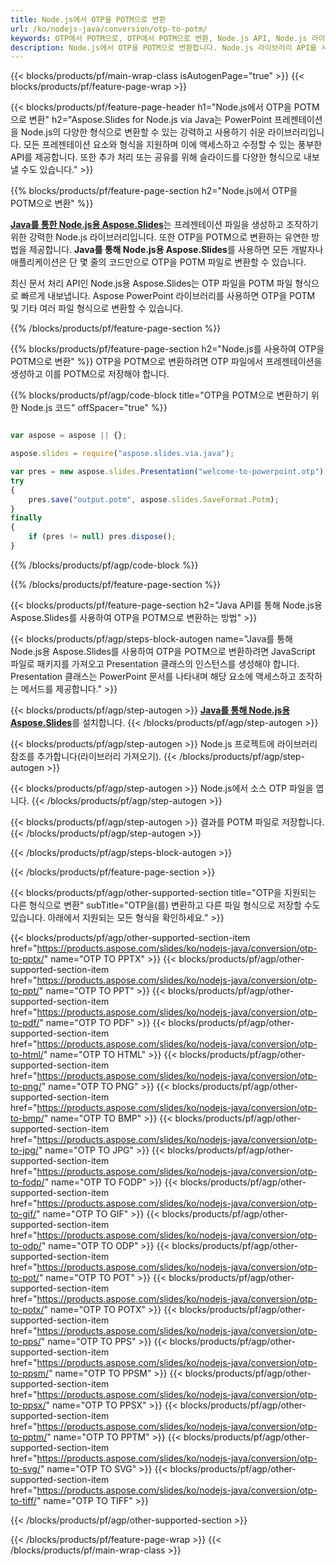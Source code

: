 ```yaml
---
title: Node.js에서 OTP을 POTM으로 변환
url: /ko/nodejs-java/conversion/otp-to-potm/
keywords: OTP에서 POTM으로, OTP에서 POTM으로 변환, Node.js API, Node.js 라이브러리, OTP, POTM
description: Node.js에서 OTP을 POTM으로 변환합니다. Node.js 라이브러리 API를 사용하여 OTP 파일을 POTM 파일로 변환
---
```


{{< blocks/products/pf/main-wrap-class isAutogenPage="true" >}}
{{< blocks/products/pf/feature-page-wrap >}}

{{< blocks/products/pf/feature-page-header h1="Node.js에서 OTP을 POTM으로 변환" h2="Aspose.Slides for Node.js via Java는 PowerPoint 프레젠테이션을 Node.js의 다양한 형식으로 변환할 수 있는 강력하고 사용하기 쉬운 라이브러리입니다. 모든 프레젠테이션 요소와 형식을 지원하며 이에 액세스하고 수정할 수 있는 풍부한 API를 제공합니다. 또한 추가 처리 또는 공유를 위해 슬라이드를 다양한 형식으로 내보낼 수도 있습니다." >}}

{{% blocks/products/pf/feature-page-section h2="Node.js에서 OTP을 POTM으로 변환" %}}

[**Java를 통한 Node.js용 Aspose.Slides**](https://products.aspose.com/slides/ko/nodejs-java/)는 프레젠테이션 파일을 생성하고 조작하기 위한 강력한 Node.js 라이브러리입니다. 또한 OTP을 POTM으로 변환하는 유연한 방법을 제공합니다. **Java를 통해 Node.js용 Aspose.Slides**를 사용하면 모든 개발자나 애플리케이션은 단 몇 줄의 코드만으로 OTP을 POTM 파일로 변환할 수 있습니다.

최신 문서 처리 API인 Node.js용 Aspose.Slides는 OTP 파일을 POTM 파일 형식으로 빠르게 내보냅니다. Aspose PowerPoint 라이브러리를 사용하면 OTP을 POTM 및 기타 여러 파일 형식으로 변환할 수 있습니다.

{{% /blocks/products/pf/feature-page-section %}}

{{% blocks/products/pf/feature-page-section  h2="Node.js를 사용하여 OTP을 POTM으로 변환" %}}
OTP을 POTM으로 변환하려면 OTP 파일에서 프레젠테이션을 생성하고 이를 POTM으로 저장해야 합니다.

{{% blocks/products/pf/agp/code-block title="OTP을 POTM으로 변환하기 위한 Node.js 코드" offSpacer="true" %}}

```javascript

var aspose = aspose || {};

aspose.slides = require("aspose.slides.via.java");

var pres = new aspose.slides.Presentation("welcome-to-powerpoint.otp");
try
{
    pres.save("output.potm", aspose.slides.SaveFormat.Potm);
}
finally
{
    if (pres != null) pres.dispose();
}
```


{{% /blocks/products/pf/agp/code-block %}}

{{% /blocks/products/pf/feature-page-section %}}

{{< blocks/products/pf/feature-page-section  h2="Java API를 통해 Node.js용 Aspose.Slides를 사용하여 OTP을 POTM으로 변환하는 방법" >}}

{{< blocks/products/pf/agp/steps-block-autogen name="Java를 통해 Node.js용 Aspose.Slides를 사용하여 OTP을 POTM으로 변환하려면 JavaScript 파일로 패키지를 가져오고 Presentation 클래스의 인스턴스를 생성해야 합니다. Presentation 클래스는 PowerPoint 문서를 나타내며 해당 요소에 액세스하고 조작하는 메서드를 제공합니다." >}}

{{< blocks/products/pf/agp/step-autogen >}}
[**Java를 통해 Node.js용 Aspose.Slides**](https://products.aspose.com/slides/ko/nodejs-java/)를 설치합니다.
{{< /blocks/products/pf/agp/step-autogen >}}

{{< blocks/products/pf/agp/step-autogen >}}
Node.js 프로젝트에 라이브러리 참조를 추가합니다(라이브러리 가져오기).
{{< /blocks/products/pf/agp/step-autogen >}}

{{< blocks/products/pf/agp/step-autogen >}}
Node.js에서 소스 OTP 파일을 엽니다.
{{< /blocks/products/pf/agp/step-autogen >}}

{{< blocks/products/pf/agp/step-autogen >}}
결과를 POTM 파일로 저장합니다.
{{< /blocks/products/pf/agp/step-autogen >}}

{{< /blocks/products/pf/agp/steps-block-autogen >}}

{{< /blocks/products/pf/feature-page-section >}}

{{< blocks/products/pf/agp/other-supported-section title="OTP을 지원되는 다른 형식으로 변환" subTitle="OTP을(를) 변환하고 다른 파일 형식으로 저장할 수도 있습니다. 아래에서 지원되는 모든 형식을 확인하세요." >}}

{{< blocks/products/pf/agp/other-supported-section-item href="https://products.aspose.com/slides/ko/nodejs-java/conversion/otp-to-pptx/" name="OTP TO PPTX" >}}
{{< blocks/products/pf/agp/other-supported-section-item href="https://products.aspose.com/slides/ko/nodejs-java/conversion/otp-to-ppt/" name="OTP TO PPT" >}}
{{< blocks/products/pf/agp/other-supported-section-item href="https://products.aspose.com/slides/ko/nodejs-java/conversion/otp-to-pdf/" name="OTP TO PDF" >}}
{{< blocks/products/pf/agp/other-supported-section-item href="https://products.aspose.com/slides/ko/nodejs-java/conversion/otp-to-html/" name="OTP TO HTML" >}}
{{< blocks/products/pf/agp/other-supported-section-item href="https://products.aspose.com/slides/ko/nodejs-java/conversion/otp-to-png/" name="OTP TO PNG" >}}
{{< blocks/products/pf/agp/other-supported-section-item href="https://products.aspose.com/slides/ko/nodejs-java/conversion/otp-to-bmp/" name="OTP TO BMP" >}}
{{< blocks/products/pf/agp/other-supported-section-item href="https://products.aspose.com/slides/ko/nodejs-java/conversion/otp-to-jpg/" name="OTP TO JPG" >}}
{{< blocks/products/pf/agp/other-supported-section-item href="https://products.aspose.com/slides/ko/nodejs-java/conversion/otp-to-fodp/" name="OTP TO FODP" >}}
{{< blocks/products/pf/agp/other-supported-section-item href="https://products.aspose.com/slides/ko/nodejs-java/conversion/otp-to-gif/" name="OTP TO GIF" >}}
{{< blocks/products/pf/agp/other-supported-section-item href="https://products.aspose.com/slides/ko/nodejs-java/conversion/otp-to-odp/" name="OTP TO ODP" >}}
{{< blocks/products/pf/agp/other-supported-section-item href="https://products.aspose.com/slides/ko/nodejs-java/conversion/otp-to-pot/" name="OTP TO POT" >}}
{{< blocks/products/pf/agp/other-supported-section-item href="https://products.aspose.com/slides/ko/nodejs-java/conversion/otp-to-potx/" name="OTP TO POTX" >}}
{{< blocks/products/pf/agp/other-supported-section-item href="https://products.aspose.com/slides/ko/nodejs-java/conversion/otp-to-pps/" name="OTP TO PPS" >}}
{{< blocks/products/pf/agp/other-supported-section-item href="https://products.aspose.com/slides/ko/nodejs-java/conversion/otp-to-ppsm/" name="OTP TO PPSM" >}}
{{< blocks/products/pf/agp/other-supported-section-item href="https://products.aspose.com/slides/ko/nodejs-java/conversion/otp-to-ppsx/" name="OTP TO PPSX" >}}
{{< blocks/products/pf/agp/other-supported-section-item href="https://products.aspose.com/slides/ko/nodejs-java/conversion/otp-to-pptm/" name="OTP TO PPTM" >}}
{{< blocks/products/pf/agp/other-supported-section-item href="https://products.aspose.com/slides/ko/nodejs-java/conversion/otp-to-svg/" name="OTP TO SVG" >}}
{{< blocks/products/pf/agp/other-supported-section-item href="https://products.aspose.com/slides/ko/nodejs-java/conversion/otp-to-tiff/" name="OTP TO TIFF" >}}


{{< /blocks/products/pf/agp/other-supported-section >}}

{{< /blocks/products/pf/feature-page-wrap >}}
{{< /blocks/products/pf/main-wrap-class >}}
